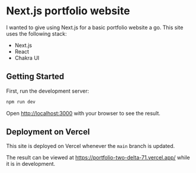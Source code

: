 # Next.js portfolio website

I wanted to give using Next.js for a basic portfolio website a go. This site uses the following stack:

- Next.js
- React
- Chakra UI

## Getting Started

First, run the development server:

```bash
npm run dev
```

Open [http://localhost:3000](http://localhost:3000) with your browser to see the result.

## Deployment on Vercel

This site is deployed on Vercel whenever the `main` branch is updated.

The result can be viewed at https://portfolio-two-delta-71.vercel.app/ while it is in development.
